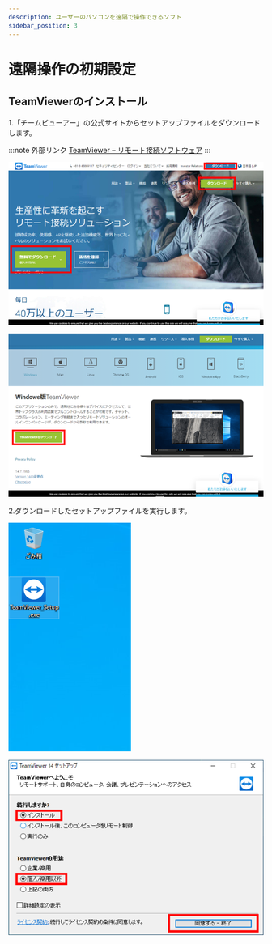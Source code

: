 ```yaml
---
description: ユーザーのパソコンを遠隔で操作できるソフト
sidebar_position: 3
---
```


# 遠隔操作の初期設定

## TeamViewerのインストール

1.「チームビューアー」の公式サイトからセットアップファイルをダウンロードします。

:::note 外部リンク
[TeamViewer – リモート接続ソフトウェア](https://www.teamviewer.com/ja/) 
:::

![「ダウンロード」をクリックします。](/assets/20191029_02.png)



![Windows版TeamViewerの「TEAMVIEWERをダウンロード」をクリックすると、ダウンロードがはじまります。](/assets/20191029_03.png)



2.ダウンロードしたセットアップファイルを実行します。

![ダウンロードした「TeamViewer_Setup.exe」を実行します。](/assets/20191029_04.png)



![「インストール」および「個人/商用以外」を選択して、インストールしてください。](/assets/20191029_05.png)
